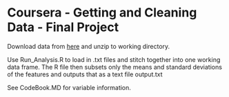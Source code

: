 # Coursera - Getting and Cleaning Data - Final Project

Download data from [here](https://d396qusza40orc.cloudfront.net/getdata%2Fprojectfiles%2FUCI%20HAR%20Dataset.zip) and unzip to working directory.  

Use Run_Analysis.R to load in .txt files and stitch together into one working data frame.  The R file then subsets only the means and standard deviations of the features and outputs that as a text file output.txt

See CodeBook.MD for variable information.



